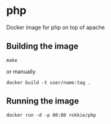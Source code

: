 php
===

Docker image for php on top of apache 

Building the image
------------------
`make`

or manually

`docker build -t user/name:tag .`

Running the image
-----------------
`docker run -d -p 80:80 rokkie/php`

